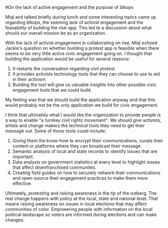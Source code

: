 #On the lack of active engagement and the purpose of blkops

Miql and talked briefly during lunch and some interesting topics came up regarding blkops, the seeming lack of activist engagement and the feasability of building the rise-app. This led to a discussion about what should our overall mission be as an organization. 

With the lack of activist engagement in collaborating on rise, Miql echoed Jackie's question on whether building a protest app is feasible when there seems to be very little active civic engagement going on.   I thought that building the application would be useful for several reasons:

1. It restarts the conversation regarding civil protest. 
2. It provides activists technology tools that they can choose to use to aid in their activism. 
3. Building the tool will give us valuable insights into other possible civic engagement tools that we could build. 

My feeling was that we should build the application anyway and that this would probably not be the only application we build for civic engagement. 

I think that ultimately what I would like the organization to provide people is a way to enable "a turnkey civil rights movement". We should give activists, artists and change makers the technical tools they need to get their message out. Some of those tools could include:

1. Giving them the know-how to encrypt their communications, curate their content or platforms where they can broadcast their message. 
2. Semantic analysis of local and state records to identify issues that are important. 
3. Data analysis on government statistics at every level to highlight issues that affect disenfranchised communites. 
4. Creating field guides on how to securely network their communications and open-source their engagement practices to make them more effective. 

Ultimately, protesting and raising awareness is the tip of the iceberg. The real change happens with policy at the local, state and national level. That means raising awareness on issues in local elections that may affect communities of color. Empowering people with information on the local political landscape so voters are informed during elections and can make changes. 




